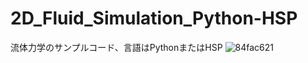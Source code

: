 # 2D_Fluid_Simulation_Python-HSP
流体力学のサンプルコード、言語はPythonまたはHSP
![84fac621](https://user-images.githubusercontent.com/44022497/62557661-54542180-b8b2-11e9-8978-8755b09f9873.gif)
